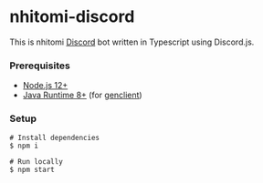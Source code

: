 # nhitomi-discord

This is nhitomi [Discord](https://discord.com) bot written in Typescript using Discord.js.

### Prerequisites

- [Node.js 12+](https://nodejs.org/en/)
- [Java Runtime 8+](https://www.java.com/en/download/) (for [genclient](../docs/genclient.md))

### Setup

```shell
# Install dependencies
$ npm i

# Run locally
$ npm start
```
